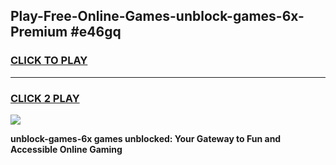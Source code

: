 
## Play-Free-Online-Games-unblock-games-6x-Premium #e46gq
<h3>
<a href="https://premium.freeplayer.one?title=unblock-games-6x&ref=8M">CLICK TO PLAY</a></h3>
<hr>

<h3>
<a href="https://premium.freeplayer.one?title=unblock-games-6x&ref=8M">CLICK 2 PLAY</a>
  
</h3>

<a href="https://premium.freeplayer.one?title=unblock-games-6x&ref=8M"><img src="https://clearcache.store/games.png"></a>


**unblock-games-6x games unblocked: Your Gateway to Fun and Accessible Online Gaming**
